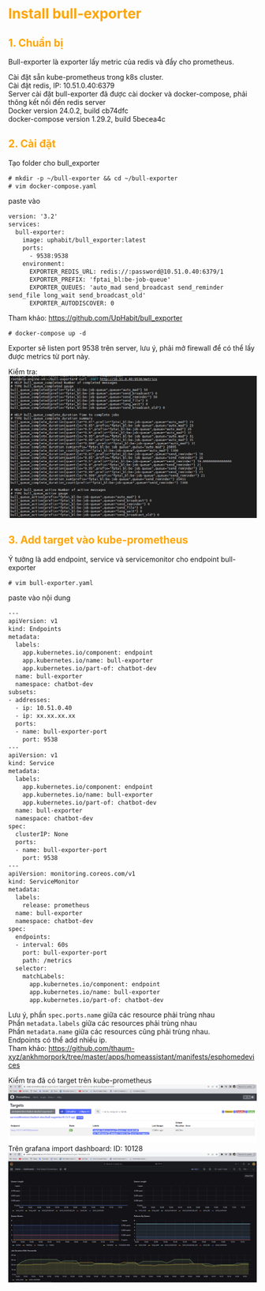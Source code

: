 <h1 style="color:orange">Install bull-exporter</h1>
<h2 style="color:orange">1. Chuẩn bị</h2>
Bull-exporter là exporter lấy metric của redis và đẩy cho prometheus.

Cài đặt sẵn kube-prometheus trong k8s cluster.<br>
Cài đặt redis, IP: 10.51.0.40:6379<br>
Server cài đặt bull-exporter đã được cài docker và docker-compose, phải thông kết nối đến redis server<br>
Docker version 24.0.2, build cb74dfc<br>
docker-compose version 1.29.2, build 5becea4c<br>
<h2 style="color:orange">2. Cài đặt</h2>
Tạo folder cho bull_exporter

    # mkdir -p ~/bull-exporter && cd ~/bull-exporter
    # vim docker-compose.yaml
paste vào
```
version: '3.2'
services:
  bull-exporter:
    image: uphabit/bull_exporter:latest
    ports:
      - 9538:9538
    environment:
      EXPORTER_REDIS_URL: redis://:password@10.51.0.40:6379/1
      EXPORTER_PREFIX: 'fptai_bl:be-job-queue'
      EXPORTER_QUEUES: 'auto_mad send_broadcast send_reminder send_file long_wait send_broadcast_old'
      EXPORTER_AUTODISCOVER: 0
```
Tham khảo: https://github.com/UpHabit/bull_exporter

    # docker-compose up -d
Exporter sẽ listen port 9538 trên server, lưu ý, phải mở firewall để có thể lấy được metrics từ port này.

Kiểm tra:<br>
![install-bull1](../img/install-bull1.png)<br>
<h2 style="color:orange">3. Add target vào kube-prometheus</h2>
Ý tưởng là add endpoint, service và servicemonitor cho endpoint bull-exporter

    # vim bull-exporter.yaml
paste vào nội dung
```
---
apiVersion: v1
kind: Endpoints
metadata:
  labels:
    app.kubernetes.io/component: endpoint
    app.kubernetes.io/name: bull-exporter
    app.kubernetes.io/part-of: chatbot-dev
  name: bull-exporter
  namespace: chatbot-dev
subsets:
- addresses:
  - ip: 10.51.0.40
  - ip: xx.xx.xx.xx
  ports:
  - name: bull-exporter-port
    port: 9538
---
apiVersion: v1
kind: Service
metadata:
  labels:
    app.kubernetes.io/component: endpoint
    app.kubernetes.io/name: bull-exporter
    app.kubernetes.io/part-of: chatbot-dev
  name: bull-exporter
  namespace: chatbot-dev
spec:
  clusterIP: None
  ports:
  - name: bull-exporter-port
    port: 9538
---
apiVersion: monitoring.coreos.com/v1
kind: ServiceMonitor
metadata:
  labels:
    release: prometheus
  name: bull-exporter
  namespace: chatbot-dev
spec:
  endpoints:
  - interval: 60s
    port: bull-exporter-port
    path: /metrics
  selector:
    matchLabels:
      app.kubernetes.io/component: endpoint
      app.kubernetes.io/name: bull-exporter
      app.kubernetes.io/part-of: chatbot-dev
```
Lưu ý, phần `spec.ports.name` giữa các resource phải trùng nhau<br>
Phần `metadata.labels` giữa các resources phải trùng nhau<br>
Phần `metadata.name` giữa các resources cũng phải trùng nhau.<br>
Endpoints có thể add nhiều ip.<br>
Tham khảo: https://github.com/thaum-xyz/ankhmorpork/tree/master/apps/homeassistant/manifests/esphomedevices

Kiểm tra đã có target trên kube-prometheus<br>
![install-bull2](../img/install-bull2.png)<br>
Trên grafana import dashboard: ID: 10128<br>
![install-bull3](../img/install-bull3.png)<br>